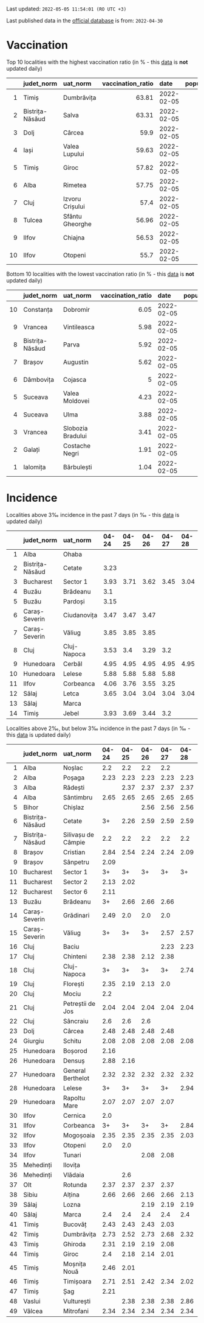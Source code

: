 Last updated: `2022-05-05 11:54:01 (RO UTC +3)`  
  
Last published data in the [official database](https://data.gov.ro/dataset/transparenta-covid) is from: `2022-04-30`
  
# Vaccination  
Top 10 localities with the highest vaccination ratio (in % - this [data](https://vaccinare-covid.gov.ro/situatia-vaccinarii-in-romania/) is **not** updated daily)  
  
|    | judet_norm      | uat_norm        |   vaccination_ratio | date       |   population |   dose_1 |
|---:|:----------------|:----------------|--------------------:|:-----------|-------------:|---------:|
|  1 | Timiș           | Dumbrăvița      |               63.81 | 2022-02-05 |        14668 |     9360 |
|  2 | Bistrița-Năsăud | Salva           |               63.31 | 2022-02-05 |         2753 |     1743 |
|  3 | Dolj            | Cârcea          |               59.9  | 2022-02-05 |         2838 |     1700 |
|  4 | Iași            | Valea Lupului   |               59.63 | 2022-02-05 |        10086 |     6014 |
|  5 | Timiș           | Giroc           |               57.82 | 2022-02-05 |        17954 |    10381 |
|  6 | Alba            | Rimetea         |               57.75 | 2022-02-05 |         1013 |      585 |
|  7 | Cluj            | Izvoru Crișului |               57.4  | 2022-02-05 |         1479 |      849 |
|  8 | Tulcea          | Sfântu Gheorghe |               56.96 | 2022-02-05 |          783 |      446 |
|  9 | Ilfov           | Chiajna         |               56.53 | 2022-02-05 |        28196 |    15939 |
| 10 | Ilfov           | Otopeni         |               55.7  | 2022-02-05 |        18314 |    10201 |
  
Bottom 10 localities with the lowest vaccination ratio (in % - this [data](https://vaccinare-covid.gov.ro/situatia-vaccinarii-in-romania/) is **not** updated daily)  
  
|    | judet_norm      | uat_norm          |   vaccination_ratio | date       |   population |   dose_1 |
|---:|:----------------|:------------------|--------------------:|:-----------|-------------:|---------:|
| 10 | Constanța       | Dobromir          |                6.05 | 2022-02-05 |         3702 |      224 |
|  9 | Vrancea         | Vintileasca       |                5.98 | 2022-02-05 |         1940 |      116 |
|  8 | Bistrița-Năsăud | Parva             |                5.92 | 2022-02-05 |         2585 |      153 |
|  7 | Brașov          | Augustin          |                5.62 | 2022-02-05 |         2116 |      119 |
|  6 | Dâmbovița       | Cojasca           |                5    | 2022-02-05 |         8975 |      449 |
|  5 | Suceava         | Valea Moldovei    |                4.23 | 2022-02-05 |         4680 |      198 |
|  4 | Suceava         | Ulma              |                3.88 | 2022-02-05 |         2242 |       87 |
|  3 | Vrancea         | Slobozia Bradului |                3.41 | 2022-02-05 |         8807 |      300 |
|  2 | Galați          | Costache Negri    |                1.91 | 2022-02-05 |         2727 |       52 |
|  1 | Ialomița        | Bărbulești        |                1.04 | 2022-02-05 |         7599 |       79 |
  
# Incidence  
Localities above 3‰ incidence in the past 7 days (in ‰ - this [data](https://data.gov.ro/dataset/transparenta-covid) is updated daily)  
  
|    | judet_norm      | uat_norm    | 04-24   | 04-25   | 04-26   | 04-27   | 04-28   | 04-29   | 04-30   |
|---:|:----------------|:------------|:--------|:--------|:--------|:--------|:--------|:--------|:--------|
|  1 | Alba            | Ohaba       |         |         |         |         |         |         | 3.44    |
|  2 | Bistrița-Năsăud | Cetate      | 3.23    |         |         |         |         |         |         |
|  3 | Bucharest       | Sector 1    | 3.93    | 3.71    | 3.62    | 3.45    | 3.04    |         |         |
|  4 | Buzău           | Brădeanu    | 3.1     |         |         |         |         |         |         |
|  5 | Buzău           | Pardoși     | 3.15    |         |         |         |         |         |         |
|  6 | Caraș-Severin   | Ciudanovița | 3.47    | 3.47    | 3.47    |         |         |         |         |
|  7 | Caraș-Severin   | Văliug      | 3.85    | 3.85    | 3.85    |         |         |         |         |
|  8 | Cluj            | Cluj-Napoca | 3.53    | 3.4     | 3.29    | 3.2     |         |         |         |
|  9 | Hunedoara       | Cerbăl      | 4.95    | 4.95    | 4.95    | 4.95    | 4.95    | 4.95    | 4.95    |
| 10 | Hunedoara       | Lelese      | 5.88    | 5.88    | 5.88    | 5.88    |         |         |         |
| 11 | Ilfov           | Corbeanca   | 4.06    | 3.76    | 3.55    | 3.25    |         |         |         |
| 12 | Sălaj           | Letca       | 3.65    | 3.04    | 3.04    | 3.04    | 3.04    | 3.04    | 3.04    |
| 13 | Sălaj           | Marca       |         |         |         |         |         |         | 3.2     |
| 14 | Timiș           | Jebel       | 3.93    | 3.69    | 3.44    | 3.2     |         |         |         |
  
Localities above 2‰, but below 3‰ incidence in the past 7 days (in ‰ - this [data](https://data.gov.ro/dataset/transparenta-covid) is updated daily)  
  
|    | judet_norm      | uat_norm           | 04-24   | 04-25   | 04-26   | 04-27   | 04-28   | 04-29   | 04-30   |
|---:|:----------------|:-------------------|:--------|:--------|:--------|:--------|:--------|:--------|:--------|
|  1 | Alba            | Noșlac             | 2.2     | 2.2     | 2.2     | 2.2     |         |         |         |
|  2 | Alba            | Poșaga             | 2.23    | 2.23    | 2.23    | 2.23    | 2.23    |         |         |
|  3 | Alba            | Rădești            |         | 2.37    | 2.37    | 2.37    | 2.37    | 2.37    | 2.37    |
|  4 | Alba            | Sântimbru          | 2.65    | 2.65    | 2.65    | 2.65    | 2.65    |         |         |
|  5 | Bihor           | Chișlaz            |         |         | 2.56    | 2.56    | 2.56    | 2.56    | 2.88    |
|  6 | Bistrița-Năsăud | Cetate             | 3+      | 2.26    | 2.59    | 2.59    | 2.59    | 2.59    | 2.59    |
|  7 | Bistrița-Năsăud | Silivașu de Câmpie | 2.2     | 2.2     | 2.2     | 2.2     | 2.2     | 2.2     | 2.2     |
|  8 | Brașov          | Cristian           | 2.84    | 2.54    | 2.24    | 2.24    | 2.09    |         |         |
|  9 | Brașov          | Sânpetru           | 2.09    |         |         |         |         |         |         |
| 10 | Bucharest       | Sector 1           | 3+      | 3+      | 3+      | 3+      | 3+      | 2.96    | 2.76    |
| 11 | Bucharest       | Sector 2           | 2.13    | 2.02    |         |         |         |         |         |
| 12 | Bucharest       | Sector 6           | 2.11    |         |         |         |         |         |         |
| 13 | Buzău           | Brădeanu           | 3+      | 2.66    | 2.66    | 2.66    |         |         |         |
| 14 | Caraș-Severin   | Grădinari          | 2.49    | 2.0     | 2.0     | 2.0     |         |         |         |
| 15 | Caraș-Severin   | Văliug             | 3+      | 3+      | 3+      | 2.57    | 2.57    |         |         |
| 16 | Cluj            | Baciu              |         |         |         | 2.23    | 2.23    | 2.45    | 2.3     |
| 17 | Cluj            | Chinteni           | 2.38    | 2.38    | 2.12    | 2.38    |         |         |         |
| 18 | Cluj            | Cluj-Napoca        | 3+      | 3+      | 3+      | 3+      | 2.74    | 2.7     | 2.52    |
| 19 | Cluj            | Florești           | 2.35    | 2.19    | 2.13    | 2.0     |         |         |         |
| 20 | Cluj            | Mociu              | 2.2     |         |         |         |         |         |         |
| 21 | Cluj            | Petreștii de Jos   | 2.04    | 2.04    | 2.04    | 2.04    | 2.04    | 2.04    |         |
| 22 | Cluj            | Sâncraiu           | 2.6     | 2.6     | 2.6     |         |         |         |         |
| 23 | Dolj            | Cârcea             | 2.48    | 2.48    | 2.48    | 2.48    |         |         |         |
| 24 | Giurgiu         | Schitu             | 2.08    | 2.08    | 2.08    | 2.08    | 2.08    | 2.08    | 2.08    |
| 25 | Hunedoara       | Boșorod            | 2.16    |         |         |         |         |         |         |
| 26 | Hunedoara       | Densuș             | 2.88    | 2.16    |         |         |         |         |         |
| 27 | Hunedoara       | General Berthelot  | 2.32    | 2.32    | 2.32    | 2.32    | 2.32    | 2.32    | 2.32    |
| 28 | Hunedoara       | Lelese             | 3+      | 3+      | 3+      | 3+      | 2.94    |         |         |
| 29 | Hunedoara       | Rapoltu Mare       | 2.07    | 2.07    | 2.07    | 2.07    |         |         |         |
| 30 | Ilfov           | Cernica            | 2.0     |         |         |         |         |         |         |
| 31 | Ilfov           | Corbeanca          | 3+      | 3+      | 3+      | 3+      | 2.84    | 2.34    | 2.13    |
| 32 | Ilfov           | Mogoșoaia          | 2.35    | 2.35    | 2.35    | 2.35    | 2.03    |         |         |
| 33 | Ilfov           | Otopeni            | 2.0     | 2.0     |         |         |         |         |         |
| 34 | Ilfov           | Tunari             |         |         | 2.08    | 2.08    |         |         |         |
| 35 | Mehedinți       | Ilovița            |         |         |         |         |         | 2.36    | 2.36    |
| 36 | Mehedinți       | Vlădaia            |         | 2.6     |         |         |         |         |         |
| 37 | Olt             | Rotunda            | 2.37    | 2.37    | 2.37    | 2.37    |         |         |         |
| 38 | Sibiu           | Alțina             | 2.66    | 2.66    | 2.66    | 2.66    | 2.13    |         |         |
| 39 | Sălaj           | Lozna              |         |         | 2.19    | 2.19    | 2.19    | 2.19    | 2.19    |
| 40 | Sălaj           | Marca              | 2.4     | 2.4     | 2.4     | 2.4     | 2.4     | 2.0     | 3+      |
| 41 | Timiș           | Bucovăț            | 2.43    | 2.43    | 2.43    | 2.03    |         |         |         |
| 42 | Timiș           | Dumbrăvița         | 2.73    | 2.52    | 2.73    | 2.68    | 2.32    | 2.32    | 2.37    |
| 43 | Timiș           | Ghiroda            | 2.31    | 2.19    | 2.19    | 2.08    |         |         |         |
| 44 | Timiș           | Giroc              | 2.4     | 2.18    | 2.14    | 2.01    |         |         |         |
| 45 | Timiș           | Moșnița Nouă       | 2.46    | 2.01    |         |         |         |         |         |
| 46 | Timiș           | Timișoara          | 2.71    | 2.51    | 2.42    | 2.34    | 2.02    |         |         |
| 47 | Timiș           | Șag                | 2.21    |         |         |         |         |         |         |
| 48 | Vaslui          | Vulturești         |         | 2.38    | 2.38    | 2.38    | 2.86    | 2.86    | 2.86    |
| 49 | Vâlcea          | Mitrofani          | 2.34    | 2.34    | 2.34    | 2.34    | 2.34    |         |         |